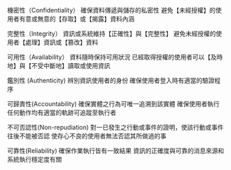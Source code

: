 機密性（Confidentiality）
確保資料傳遞與儲存的私密性
避免【未經授權】的使用者有意或無意的【存取】或【揭露】資料內涵

完整性（Integrity）
資訊或系統維持【正確性】與【完整性】
避免未經授權的使用者【處理】資訊或【篡改】資料

可用性（Availability）
資料隨時保持可用狀況
已經取得授權的使用者可以【及時地】與【不受中斷地】讀取或使用資訊

鑑別性 (Authenticity)
辨別資訊使用者的身份
確保使用者登入時有適當的驗證程序

可歸責性(Accountability)
確保實體之行為可唯一追溯到該實體
確保使用者執行任何動作均有適當的軌跡可追蹤至執行者

不可否認性(Non-repudiation)
對一已發生之行動或事件的證明，使該行動或事件往後不能被否認
使存心不良的使用者無法否認其所做過的事

可靠性(Reliability)
確保作業執行皆有一致結果
資訊的正確度與可靠的消息來源和系統執行穩定度有關
